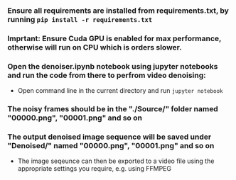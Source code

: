 ### Ensure all requirements are installed from requirements.txt, by running `pip install -r requirements.txt`
### Imprtant: Ensure Cuda GPU is enabled for max performance, otherwise will run on CPU which is orders slower.

### Open the denoiser.ipynb notebook using jupyter notebooks and run the code from there to perfrom video denoising: 
- Open command line in the current directory and run `jupyter notebook`

### The noisy frames should be in the "./Source/" folder named "00000.png", "00001.png" and so on

### The output denoised image sequence will be saved under "Denoised/" named "00000.png", "00001.png" and so on

- The image seqeunce can then be exported to a video file using the appropriate settings you require, e.g. using FFMPEG